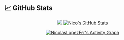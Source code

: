 

<!--

### Nicolás López Fernández 👋

**NicolasLopezFer/NicolasLopezFer** is a ✨ _special_ ✨ repository because its `README.md` (this file) appears on your GitHub profile.

Here are some ideas to get you started:

- 🔭 I’m currently working on ...
- 🌱 I’m currently learning ...
- 👯 I’m looking to collaborate on ...
- 🤔 I’m looking for help with ...
- 💬 Ask me about ...
- 📫 How to reach me: ...
- 😄 Pronouns: ...
- ⚡ Fun fact: ...
-->

## &#x1f4c8; GitHub Stats

<p align="center">
<a href="https://github.com/NicolasLopezFer/NicolasLopezFer">
  <img src="https://github-readme-stats.vercel.app/api/top-langs/?username=NicolasLopezFer&hide=java,html,tex&title_color=ffffff&text_color=c9cacc&icon_color=2bbc8a&bg_color=1d1f21&langs_count=3&count_private=true" />
</a>
<a href="https://github.com/NicolasLopezFer/NicolasLopezFer">
  <img src="https://github-readme-stats.vercel.app/api?username=NicolasLopezFer&show_icons=true&line_height=27&count_private=true&title_color=ffffff&text_color=c9cacc&icon_color=2bbc8a&bg_color=1d1f21" alt="Nico's GitHub Stats" />
</a>
</p>
<p align="center"><a href="https://github.com/ashutosh00710/github-readme-activity-graph"><img alt="NicolasLopezFer's Activity Graph" src="https://activity-graph.herokuapp.com/graph?username=NicolasLopezFer&bg_color=1d1f21&color=F8D866&line=F85D7F&point=FFFFFF&hide_border=true" /></a>
